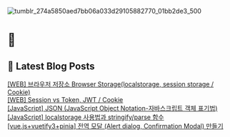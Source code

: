 
![tumblr_274a5850aed7bb06a033d29105882770_01bb2de3_500](https://user-images.githubusercontent.com/91704826/224994575-846ea991-f3dc-4b0d-a9b3-e3cc7928ea44.gif)

# 👋

## 📕 Latest Blog Posts

<a href=https://yueliang-front-end.tistory.com/15>[WEB] 브라우저 저장소 Browser Storage(localstorage, session storage / Cookie)  </a></br><a href=https://yueliang-front-end.tistory.com/14>[WEB] Session vs Token, JWT / Cookie</a></br><a href=https://yueliang-front-end.tistory.com/13>[JavaScript] JSON (JavaScript Object Notation-자바스크립트 객체 표기법)  </a></br><a href=https://yueliang-front-end.tistory.com/12>[JavaScript] localstorage 사용법과 stringify/parse 함수  </a></br><a href=https://yueliang-front-end.tistory.com/11>[vue.js+vuetify3+pinia] 전역 모달 (Alert dialog, Confirmation Modal) 만들기  </a></br>